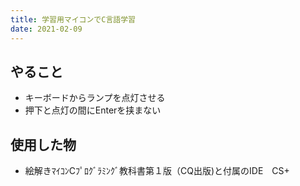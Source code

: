 ```yaml
---
title: 学習用マイコンでC言語学習
date: 2021-02-09
---
```


## やること
 - キーボードからランプを点灯させる<br>
 - 押下と点灯の間にEnterを挟まない
 
## 使用した物
 - 絵解きﾏｲｺﾝCﾌﾟﾛｸﾞﾗﾐﾝｸﾞ教科書第１版（CQ出版)と付属のIDE　CS+　
 

